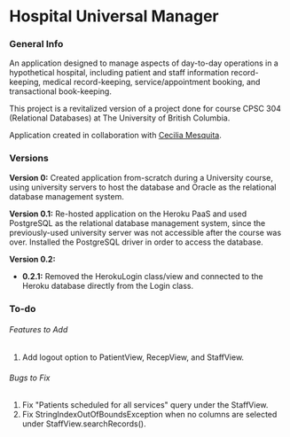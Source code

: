 # Hospital Universal Manager

### General Info
An application designed to manage aspects of day-to-day operations in a hypothetical hospital, including patient and 
staff information record-keeping, medical record-keeping, service/appointment booking, and transactional book-keeping.

This project is a revitalized version of a project done for course CPSC 304 (Relational Databases) at The University 
of British Columbia. 

Application created in collaboration with [Cecilia Mesquita](https://github.com/ceci96p). 

### Versions
**Version 0:** Created application from-scratch during a University course, using university servers to host the database and Oracle 
as the relational database management system. 

**Version 0.1:** Re-hosted application on the Heroku PaaS and used PostgreSQL as the relational database management 
system, since the previously-used university server was not accessible after the course was over. Installed the 
PostgreSQL driver in order to access the database. 

**Version 0.2:** 
* **0.2.1:** Removed the HerokuLogin class/view and connected to the Heroku database directly from the Login class. 

### To-do
###### Features to Add
1. Add logout option to PatientView, RecepView, and StaffView. 

###### Bugs to Fix
1. Fix "Patients scheduled for all services" query under the StaffView. 
2. Fix StringIndexOutOfBoundsException when no columns are selected under StaffView.searchRecords().
